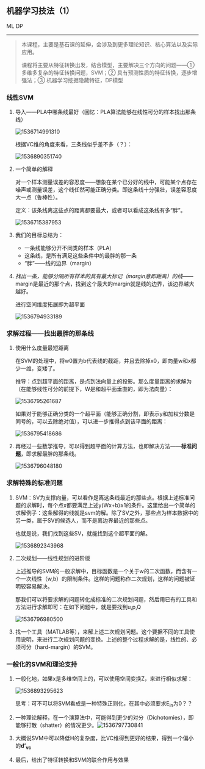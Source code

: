 ## 机器学习技法（1）

ML DP

---

> 本课程，主要是基石课的延伸，会涉及到更多理论知识、核心算法以及实际应用。
>
> 课程将主要从特征转换出发，结合模型，主要解决三个方向的问题——① 多维多复杂的特征转换问题，SVM；② 具有预测性质的特征转换，逐步增强法；③ 机器学习挖掘隐藏特征，DP模型

### 线性SVM

1. 导入——PLA中哪条线最好（回忆：PLA算法能够在线性可分的样本找出那条线）

   ![1536714991310](assets/1536714991310.png)

   根据VC维的角度来看，三条线似乎差不多（？）：

   ![1536890351740](assets/1536890351740.png)

2. 一个简单的解释

   对一个样本测量误差的容忍度——想象在某个已分好的线中，可能某个点存在噪声或测量误差，这个线任然可能正确分类。即这条线十分强壮，误差容忍度大一点（鲁棒性）。

   定义：该条线离这些点的距离都要最大，或者可以看成这条线有多“胖”。

   ![1536715387953](assets/1536715387953.png)

3. 我们的目标总结为：
   - 一条线能够分开不同类的样本（PLA）
   - 这条线，是所有满足这些条件中的最胖的那一条
   - “胖”——线的边界（margin）

4. *找出一条，能够分隔所有样本的具有最大标记（margin意即距离）的线*——margin是最近的那个点，找到这个最大的margin就是线的边界，该边界越大越好。

   进行空间维度拓展即为超平面

   ![1536794933189](assets/1536794933189.png)

### 求解过程——找出最胖的那条线

1. 使用什么度量最短距离

   在SVM的处理中，将w0置为b代表线的截距，并且去除掉x0，即向量w和x都少一维，变矮了。

   推导：点到超平面的距离，是点到法向量上的投影。那么度量距离的求解为（在能够线性可分的前提下，W是和超平面垂直的，即为法向量）：

   ![1536795261687](assets/1536795261687.png)

   如果对于能够正确分类的一个超平面（能够正确分割，即表示y和加权分数是同号的，可以去除绝对值），可以进一步推得点到该平面的距离：

   ![1536795418686](assets/1536795418686.png)

2. 再经过一些数学推导，可以得到超平面的计算方法，也即解决方法——**标准问题**，即求解最胖的那条线。

   ![1536796048180](assets/1536796048180.png)

### 求解特殊的标准问题

1. SVM：SV为支撑向量，可以看作是离这条线最近的那些点。根据上述标准问题的求解时，每个点x都要满足上述y(Wx+b)≥1的条件。这里给出一个简单的求解例子：这条解得的线就是svm的解。除了SV之外，那些点为样本数据中的另一类，属于SV的候选人，而不是离边界最近的那些点。

   也就是说，我们找到这些SV，就能找到这个超平面的解。

   ![1536892343968](assets/1536892343968.png)

2. 二次规划——线性规划的进阶版

   上述推导的SVM的一般求解中，目标函数是一个关于w的二次函数，而含有一个一次线性（w,b）的限制条件。这样的问题称作二次规划，这样的问题被证明较容易解决。

   那我们可以将要求解的问题转化成标准的二次规划问题，然后用已有的工具和方法进行求解即可：在如下问题中，就是要找到u,p,Q

   ![1536796980500](assets/1536796980500.png)

3. 找一个工具（MATLAB等），来解上述二次规划问题。这个要据不同的工具使用说明，来进行二次规划问题的变换。上述的整个过程求解的是，线性的、必须可分（hard-margin）的SVM。

### 一般化的SVM和理论支持

1. 一般化地，如果x是多维空间上的，可以使用空间变换Z，来进行相似求解：

   ![1536893295623](assets/1536893295623.png)

   思考：可不可以将SVM看成是一种特殊正则化，在其中必须要求E<sub>in</sub>为0？？

2. 一种理论解释，在一个演算法中，可能得到更少的对分（Dichotomies），即能够打散（shatter）的情况更少。![1536797730841](assets/1536797730841.png)

3. 大概说SVM中可以降低H的复杂度，比VC维得到更好的结果，得到一个偏小的**d’<sub>vc</sub>**

4. 最后，给出了特征转换和SVM的联合作用与效果

























